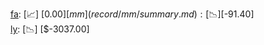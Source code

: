 [fa](record/fa/summary.md): [📈] [$0.00]  
[mm](record/mm/summary.md): [📉] [$-91.40]  
[ly](record/ly/summary.md): [📉] [$-3037.00]  
